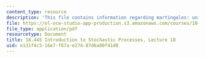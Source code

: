 ```yaml
---
content_type: resource
description: 'This file contains information regarding martingales: uniformly integrable.'
file: https://ol-ocw-studio-app-production.s3.amazonaws.com/courses/18-445-introduction-to-stochastic-processes-spring-2015/e131f4c516e7f67ae27487d6a80f41d0_MIT18_445S15_lecture18.pdf
file_type: application/pdf
resourcetype: Document
title: 18.445 Introduction to Stochastic Processes, Lecture 18
uid: e131f4c5-16e7-f67a-e274-87d6a80f41d0
---
```

